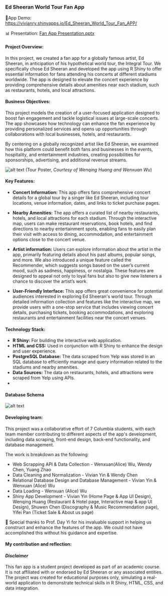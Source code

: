 ### Ed Sheeran World Tour Fan App 

🔗App Demo: https://vivianry.shinyapps.io/Ed_Sheeran_World_Tour_Fan_APP/

📊 Presentation: [Fan App  Presentation.pptx](https://github.com/user-attachments/files/16776834/Fan.App.Presentation.pptx)

#### Project Overview:
In this project, we created a fan app for a globally famous artist, Ed Sheeran, in anticipation of his hypothetical world tour, the Integral Tour. We specifically chose Ed Sheeran and developed the app using R Shiny to offer essential information for fans attending his concerts at different stadiums worldwide. The app is designed to elevate the concert experience by providing comprehensive details about amenities near each stadium, such as restaurants, hotels, and local attractions.

#### Business Objectives:
This project models the creation of a user-focused application designed to boost fan engagement and tackle logistical issues at large-scale concerts. The app showcases how technology can enhance the fan experience by providing personalized services and opens up opportunities through collaborations with local businesses, hotels, and restaurants.

By centering on a globally recognized artist like Ed Sheeran, we examined how this platform could benefit both fans and businesses in the events, hospitality, and entertainment industries, creating possibilities for sponsorships, advertising, and additional revenue streams.

![alt text](https://github.com/user-attachments/assets/231273d4-a00b-4d4e-936e-dabf9025e558)
(Tour Poster, *Courtesy of Wenqing Huang and Wenxuan Wu*)

#### Key Features:
- **Concert Information:** This app offers fans comprehensive concert details for a global tour by a singer like Ed Sheeran, including tour locations, venue information, dates, and links to ticket purchase pages.
  
- **Nearby Amenities:** The app offers a curated list of nearby restaurants, hotels, and local attractions for each stadium. Through the interactive map, users can make restaurant reservations, book hotels, and find directions to nearby entertainment spots, enabling fans to easily plan their visit with access to dining, accommodation, and entertainment options close to the concert venue.
  
- **Artist information:** Users can explore information about the artist in the app, primarily featuring details about his past albums, popular songs, and more. We also introduced a unique feature called the Recommender, which suggests songs based on the user’s current mood, such as sadness, happiness, or nostalgia. These features are designed to appeal not only to loyal fans but also to give new listeners a chance to discover the artist’s work.

- **User-Friendly Interface:** This app offers great convenience for potential audiences interested in exploring Ed Sheeran's world tour. Through detailed information collection and features like the interactive map, we provide users with a one-stop service that includes viewing concert details, purchasing tickets, booking accommodations, and exploring restaurants and entertainment facilities near the concert venues.

#### Technology Stack:
- **R Shiny:** For building the interactive web application.
- **HTML and CSS:** Used in conjunction with R Shiny to enhance the design and user experience.
- **PostgreSQL Database:** The data scraped from Yelp was stored in an SQL database to efficiently manage and query information related to the stadiums and nearby amenities.
- **Data Sources:** The data on restaurants, hotels, and attractions were scraped from Yelp using APIs.
- 
#### Database Schema
![alt text](https://github.com/user-attachments/assets/371ec637-78f3-44a5-a305-30f4d1c09b4e)

#### Developing team:
This project was a collaborative effort of 7 Columbia students, with each team member contributing to different aspects of the app's development, including data scraping, front-end design, back-end functionality, and database management.

The work is breakdown as the following:
- Web Scrapping API & Data Collection - Wenxuan(Alice) Wu, Wendy Chen, Yuang Zhao
- Data Cleaning and Normalization - Vivian Yin & Wendy Chen
- Relational Database Design and Database Management - Vivian Yin & Wenxuan (Alice) Wu
- Data Loading - Wenxuan (Alice) Wu
- Shiny App Development - Vivian Yin (Home Page & App UI Design), Wenqing Huang (Restaurant & Hotel page, Interactive map & app UI Design), Shuwen Chen (Discography & Music Recommendation page), Yifei Pan (Ticket Sale & About us page)

 🎉 Special thanks to Prof. Day Yi for his invaluable support in helping us construct and enhance the features of the app. We could not have accomplished this without his guidance and expertise.

 #### My contribution and reflection:
 

#### *Disclaimer*
This fan app is a student project developed as part of an academic course. It is not affiliated with or endorsed by Ed Sheeran or any associated entities. The project was created for educational purposes only, simulating a real-world application to demonstrate technical skills in R Shiny, HTML, CSS, and data integration.
